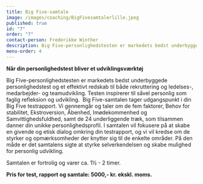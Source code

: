 ```yaml
---
title: Big Five-samtale
image: /images/coaching/BigFivesamtalerlille.jpeg
published: true
id: "7"
order: "7"
contact-person: Frederikke Winther
description: Big Five-personlighedstesten er markedets bedst underbyggede personlighedstest og et effektivt redskab til både rekruttering og ledelses-, medarbejder- og teamudvikling. Testen inspirerer til såvel personlig som faglig refleksion og udvikling.
menu-order: 4
---
```


**Når din personlighedstest bliver et udviklingsværktøj**


Big Five-personlighedstesten er markedets bedst underbyggede personlighedstest og et effektivt redskab til både rekruttering og ledelses-, medarbejder- og teamudvikling. Testen inspirerer til såvel personlig som faglig refleksion og udvikling.
​
Big Five-samtalen tager udgangspunkt i din Big Five testrapport. Vi gennemgår og taler om de fem  faktorer, Behov for stabilitet, Ekstroversion, Åbenhed, Imødekommenhed og Samvittighedsfuldhed, samt de 24 underliggende træk, som tilsammen danner din unikke personlighedsprofil. I samtalen vil fokusere på at skabe en givende og etisk dialog omkring din testrapport, og vi vil kredse om de styrker og opmærksomheder der knytter sig til de enkelte områder. På den måde er det samtalens sigte at styrke selverkendelsen og skabe mulighed for personlig udvikling. 
​

Samtalen er fortrolig og varer ca. 1½ - 2 timer.
​

**Pris for test, rapport og samtale: 5000,- kr. ekskl. moms.**
​
